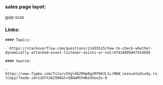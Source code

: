 ### sales page layot:

gulp scss


### Links:
    #### Topics:
    
    - https://stackoverflow.com/questions/11455515/how-to-check-whether-dynamically-attached-event-listener-exists-or-not/47414605#47414605

    #### Source: 
    
    - https://www.figma.com/file/uIVgldGZ9Hp0gzMf6HJL1c/NEW_vsesvetodiody.ru_1920-(Copy)?node-id=1167%3A2996&t=SBUwMthHKoVXou3x-0